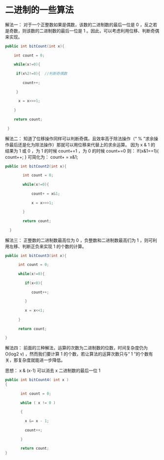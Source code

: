 # 二进制的一些算法

解法一：
对于一个正整数如果是偶数，该数的二进制数的最后一位是 0 ，反之若是奇数，则该数的二进制数的最后一位是 1 。因此，可以考虑利用位移、判断奇偶来实现。

```java
public int bitCount(int x){  
  
    int count = 0;  
  
    while(x!=0){  
  
     if(x%2!=0){  //判断奇偶数  
  
        count++;  
  
     }  
  
      x = x>>>1;  
  
    }  
  
    return count;  
  
 }  
```

解法二：
知道了位移操作同样可以判断奇偶，且效率高于除法操作（“ % ”求余操作最后还是化为除法操作）那就可以用位移来代替上的求余运算。
      因为 x & 1 的结果为 1 或 0 ，为 1 的时候 count+=1 ，为 0 的时候 count+=0
则：
     If(x&1==1){
         count++;
     }
可简化为： count+ = x&1;

```java
public int bitCount2(int x){  
  
        int count = 0;  
  
        while(x!=0){  
  
            count+ = x&1;  
  
            x = x>>>1;  
  
        }  
  
        return count;  
  
  } 
```

解法三：
   正整数的二进制数最高位为 0 ，负整数和二进制数最高们为 1 ，则可利用左移、判断正负来实现 1 的个数的计算。

```java
public int bitCount3(int x){  
  
      int count = 0;  
  
      while(x!=0){  
  
         if(x<0){  
  
            count++;  
  
         }  
  
         x = x<<1;  
  
      }  
  
      return count;  
  
} 
```

解法四：
前面的三种解法，运算的次数为二进制数的位数，时间复杂度仍为 O(log2 v) ，然而我们要计算 1 的个数，若让算法的运算次数只与“ 1 ”的个数有关，那复杂度就能进一步降低。

思想： x & (x-1) 可以消去 x 二进制数的最后一位 1

```java
public int bitCount4( int x )  
{  
  
       int count = 0;  
  
       while ( x != 0 )  
  
       {  
  
         x &= x - 1;  
  
         count++;  
  
       }  
  
       return count; 
}
```
